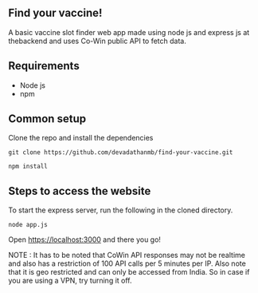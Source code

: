 Find your vaccine!
---
A basic vaccine slot finder web app made using node js and express js at thebackend and uses Co-Win public API to fetch data.

Requirements
---
- Node js
- npm

Common setup
---
Clone the repo and install the dependencies
```shell
git clone https://github.com/devadathanmb/find-your-vaccine.git
```
```shell
npm install
```
Steps to access the website
----
To start the express server, run the following in the cloned directory.
```shell
node app.js
```
Open <https://localhost:3000> and there you go!

NOTE : It has to be noted that CoWin API responses may not be realtime and also has a restriction of 100 API calls per 5 minutes per IP.
Also note that it is geo restricted and can only be accessed from India. So in case if you are using a VPN, try turning it off.
